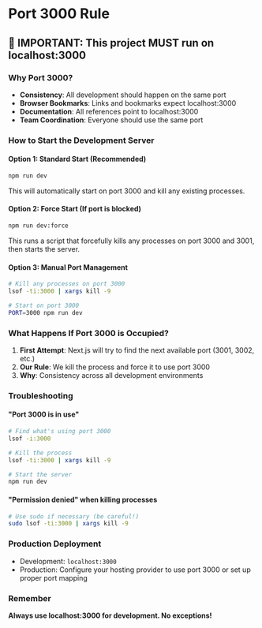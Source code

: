 # Port 3000 Rule

## 🚨 IMPORTANT: This project MUST run on localhost:3000

### Why Port 3000?
- **Consistency**: All development should happen on the same port
- **Browser Bookmarks**: Links and bookmarks expect localhost:3000
- **Documentation**: All references point to localhost:3000
- **Team Coordination**: Everyone should use the same port

### How to Start the Development Server

#### Option 1: Standard Start (Recommended)
```bash
npm run dev
```
This will automatically start on port 3000 and kill any existing processes.

#### Option 2: Force Start (If port is blocked)
```bash
npm run dev:force
```
This runs a script that forcefully kills any processes on port 3000 and 3001, then starts the server.

#### Option 3: Manual Port Management
```bash
# Kill any processes on port 3000
lsof -ti:3000 | xargs kill -9

# Start on port 3000
PORT=3000 npm run dev
```

### What Happens If Port 3000 is Occupied?

1. **First Attempt**: Next.js will try to find the next available port (3001, 3002, etc.)
2. **Our Rule**: We kill the process and force it to use port 3000
3. **Why**: Consistency across all development environments

### Troubleshooting

#### "Port 3000 is in use"
```bash
# Find what's using port 3000
lsof -i:3000

# Kill the process
lsof -ti:3000 | xargs kill -9

# Start the server
npm run dev
```

#### "Permission denied" when killing processes
```bash
# Use sudo if necessary (be careful!)
sudo lsof -ti:3000 | xargs kill -9
```

### Production Deployment
- Development: `localhost:3000`
- Production: Configure your hosting provider to use port 3000 or set up proper port mapping

### Remember
**Always use localhost:3000 for development. No exceptions!**
